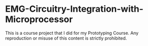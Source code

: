 # EMG-Circuitry-Integration-with-Microprocessor
This is a course project that I did for my Prototyping Course. Any reproduction or misuse of this content is strictly prohibited. 

